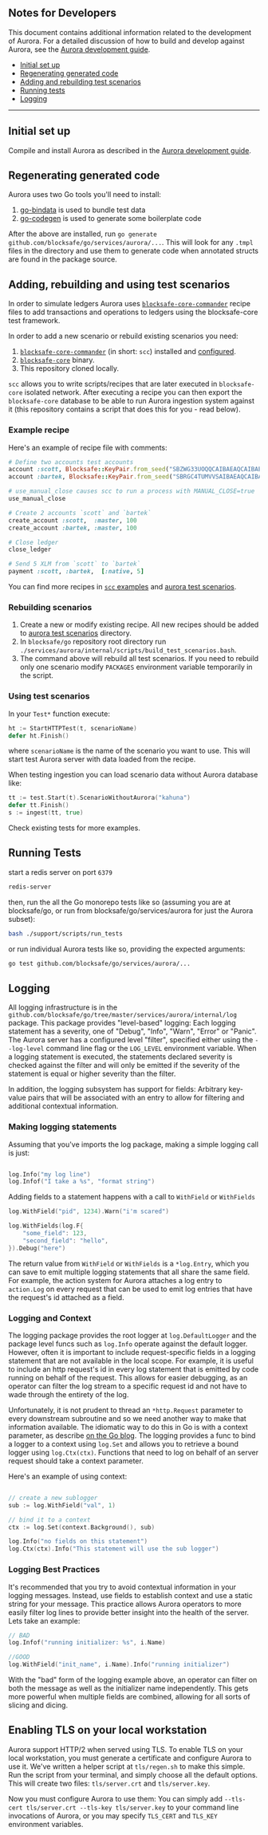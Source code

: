 ## Notes for Developers

This document contains additional information related to the development of Aurora. For a detailed discussion of how to build and develop against Aurora, see the [Aurora development guide](developing.md).

- [Initial set up](#setup)
- [Regenerating generated code](#regen)
- [Adding and rebuilding test scenarios](#scenarios)
- [Running tests](#tests)
- [Logging](#logging)


---
## <a name="setup"></a> Initial set up
Compile and install Aurora as described in the [Aurora development guide](developing.md).

## <a name="regen"></a> Regenerating generated code

Aurora uses two Go tools you'll need to install:
1. [go-bindata](https://github.com/jteeuwen/go-bindata) is used to bundle test data
2. [go-codegen](https://github.com/nullstyle/go-codegen) is used to generate some boilerplate code

After the above are installed, run `go generate github.com/blocksafe/go/services/aurora/...`. This will look for any `.tmpl` files in the directory and use them to generate code when annotated structs are found in the package source.

## <a name="scenarios"></a> Adding, rebuilding and using test scenarios

In order to simulate ledgers Aurora uses [`blocksafe-core-commander`](https://github.com/blocksafe/blocksafe_core_commander) recipe files to add transactions and operations to ledgers using the blocksafe-core test framework.

In order to add a new scenario or rebuild existing scenarios you need:

1. [`blocksafe-core-commander`](https://github.com/blocksafe/blocksafe_core_commander) (in short: `scc`) installed and [configured](https://github.com/blocksafe/blocksafe_core_commander#assumptions-about-environment).
2. [`blocksafe-core`](https://github.com/blocksafe/blocksafe-core) binary.
3. This repository cloned locally.

`scc` allows you to write scripts/recipes that are later executed in `blocksafe-core` isolated network. After executing a recipe you can then export the `blocksafe-core` database to be able to run Aurora ingestion system against it (this repository contains a script that does this for you - read below).

### Example recipe

Here's an example of recipe file with comments:
```rb
# Define two accounts test accounts
account :scott, Blocksafe::KeyPair.from_seed("SBZWG33UOQQCAIBAEAQCAIBAEAQCAIBAEAQCAIBAEAQCAIBAEAQCAPSA")
account :bartek, Blocksafe::KeyPair.from_seed("SBRGC4TUMVVSAIBAEAQCAIBAEAQCAIBAEAQCAIBAEAQCAIBAEAQCBDHV")

# use_manual_close causes scc to run a process with MANUAL_CLOSE=true
use_manual_close

# Create 2 accounts `scott` and `bartek`
create_account :scott,  :master, 100
create_account :bartek, :master, 100

# Close ledger
close_ledger

# Send 5 XLM from `scott` to `bartek`
payment :scott, :bartek,  [:native, 5]
```

You can find more recipes in [`scc` examples](https://github.com/blocksafe/blocksafe_core_commander/tree/84d5ffb97202ecc3a0ed34a739c98e69536c0c2c/examples) and [aurora test scenarios](https://github.com/blocksafe/go/tree/master/services/aurora/internal/test/scenarios).

### Rebuilding scenarios

1. Create a new or modify existing recipe. All new recipes should be added to [aurora test scenarios](https://github.com/blocksafe/go/tree/master/services/aurora/internal/test/scenarios) directory.
2. In `blocksafe/go` repository root directory run `./services/aurora/internal/scripts/build_test_scenarios.bash`.
3. The command above will rebuild all test scenarios. If you need to rebuild only one scenario modify `PACKAGES` environment variable temporarily in the script.

### Using test scenarios

In your `Test*` function execute:

```go
ht := StartHTTPTest(t, scenarioName)
defer ht.Finish()
```
where `scenarioName` is the name of the scenario you want to use. This will start test Aurora server with data loaded from the recipe.

When testing ingestion you can load scenario data without Aurora database like:

```go
tt := test.Start(t).ScenarioWithoutAurora("kahuna")
defer tt.Finish()
s := ingest(tt, true)
```

Check existing tests for more examples.

## <a name="tests"></a> Running Tests

start a redis server on port `6379`

```bash
redis-server
```

then, run the all the Go monorepo tests like so (assuming you are at blocksafe/go, or run from blocksafe/go/services/aurora for just the Aurora subset):

```bash
bash ./support/scripts/run_tests
```

or run individual Aurora tests like so, providing the expected arguments:

```bash
go test github.com/blocksafe/go/services/aurora/...
```

## <a name="logging"></a> Logging

All logging infrastructure is in the `github.com/blocksafe/go/tree/master/services/aurora/internal/log` package.  This package provides "level-based" logging:  Each logging statement has a severity, one of "Debug", "Info", "Warn", "Error" or "Panic".  The Aurora server has a configured level "filter", specified either using the `--log-level` command line flag or the `LOG_LEVEL` environment variable.  When a logging statement is executed, the statements declared severity is checked against the filter and will only be emitted if the severity of the statement is equal or higher severity than the filter.

In addition, the logging subsystem has support for fields: Arbitrary key-value pairs that will be associated with an entry to allow for filtering and additional contextual information.

### Making logging statements

Assuming that you've imports the log package, making a simple logging call is just:

```go

log.Info("my log line")
log.Infof("I take a %s", "format string")

```

Adding fields to a statement happens with a call to `WithField` or `WithFields`

```go
log.WithField("pid", 1234).Warn("i'm scared")

log.WithFields(log.F{
	"some_field": 123,
	"second_field": "hello",
}).Debug("here")
```

The return value from `WithField` or `WithFields` is a `*log.Entry`, which you can save to emit multiple logging
statements that all share the same field.  For example, the action system for Aurora attaches a log entry to `action.Log` on every request that can be used to emit log entries that have the request's id attached as a field.

### Logging and Context

The logging package provides the root logger at `log.DefaultLogger` and the package level funcs such as `log.Info` operate against the default logger.  However, often it is important to include request-specific fields in a logging statement that are not available in the local scope.  For example, it is useful to include an http request's id in every log statement that is emitted by code running on behalf of the request.  This allows for easier debugging, as an operator can filter the log stream to a specific request id and not have to wade through the entirety of the log.

Unfortunately, it is not prudent to thread an `*http.Request` parameter to every downstream subroutine and so we need another way to make that information available.  The idiomatic way to do this in Go is with a context parameter, as describe [on the Go blog](https://blog.golang.org/context).  The logging provides a func to bind a logger to a context using `log.Set` and allows you to retrieve a bound logger using `log.Ctx(ctx)`.  Functions that need to log on behalf of an server request should take a context parameter.

Here's an example of using context:

```go

// create a new sublogger
sub := log.WithField("val", 1)

// bind it to a context
ctx := log.Set(context.Background(), sub)

log.Info("no fields on this statement")
log.Ctx(ctx).Info("This statement will use the sub logger")

```

### Logging Best Practices

It's recommended that you try to avoid contextual information in your logging messages.  Instead, use fields to establish context and use a static string for your message.  This practice allows Aurora operators to more easily filter log lines to provide better insight into the health of the server.  Lets take an example:

```go
// BAD
log.Infof("running initializer: %s", i.Name)

//GOOD
log.WithField("init_name", i.Name).Info("running initializer")
```

With the "bad" form of the logging example above, an operator can filter on both the message as well as the initializer name independently.  This gets more powerful when multiple fields are combined, allowing for all sorts of slicing and dicing.


## <a name="TLS"></a> Enabling TLS on your local workstation

Aurora support HTTP/2 when served using TLS.  To enable TLS on your local workstation, you must generate a certificate and configure Aurora to use it.  We've written a helper script at `tls/regen.sh` to make this simple.  Run the script from your terminal, and simply choose all the default options.  This will create two files: `tls/server.crt` and `tls/server.key`.  

Now you must configure Aurora to use them: You can simply add `--tls-cert tls/server.crt --tls-key tls/server.key` to your command line invocations of Aurora, or you may specify `TLS_CERT` and `TLS_KEY` environment variables.
